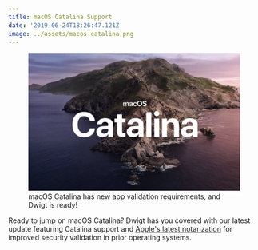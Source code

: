 ```yaml
---
title: macOS Catalina Support
date: '2019-06-24T18:26:47.121Z'
image: ../assets/macos-catalina.png
---
```


<figure>
<img src="../assets/macos-catalina.png"/>
<figcaption>macOS Catalina has new app validation requirements, and Dwigt is ready!</figcaption>
</figure>

Ready to jump on macOS Catalina? Dwigt has you covered with our latest update featuring Catalina support and [Apple's latest notarization](https://developer.apple.com/documentation/xcode/notarizing_macos_software_before_distribution) for improved security validation in prior operating systems.
